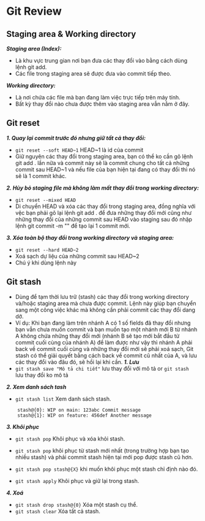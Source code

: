 # Git Review


## Staging area & Working directory
***Staging area (Index):***
- Là khu vực trung gian nơi bạn đưa các thay đổi vào bằng cách dùng lệnh git add.
- Các file trong staging area sẽ được đưa vào commit tiếp theo.

***Working directory:***
- Là nơi chứa các file mà bạn đang làm việc trực tiếp trên máy tính.
- Bất kỳ thay đổi nào chưa được thêm vào staging area vẫn nằm ở đây.

## Git reset
***1. Quay lại commit trước đó nhưng giữ tất cả thay đổi:***
- ```git reset --soft HEAD~1``` HEAD~1 là id của commit
- Giữ nguyên các thay đổi trong staging area, bạn có thể ko cần gõ lệnh git add . lần nữa và commit này sẽ là commit chung cho tất cả những commit sau HEAD~1 và nếu file của bạn hiện tại đang có thay đổi thì nó sẽ là 1 commit khác.
  
***2. Hủy bỏ staging file mà không làm mất thay đổi trong working directory:***
- ```git reset --mixed HEAD```
- Di chuyển HEAD và xóa các thay đổi trong staging area, đồng nghĩa với vệc bạn phải gõ lại lệnh git add . để đưa những thay đổi mới cũng như những thay đổi của những commit sau HEAD vào staging sau đó nhập lệnh git commit -m "" để tạo lại 1 commit mới.

***3. Xóa toàn bộ thay đổi trong working directory và staging area:***
- ```git reset --hard HEAD~2```
- Xoá sạch dự liệu của những commit sau HEAD~2
- Chú ý khi dùng lệnh này

## Git stash
- Dùng để tạm thời lưu trữ (stash) các thay đổi trong working directory và/hoặc staging area mà chưa được commit. Lệnh này giúp bạn chuyển sang một công việc khác mà không cần phải commit các thay đổi dang dở.
- Ví dụ: Khi bạn đang làm trên nhánh A có 1 số fields đã thay đổi nhưng bạn vẫn chưa muốn commit và bạn muốn tạo một nhánh mới B từ nhánh A không chứa những thay đổi mới (nhánh B sẽ tạo mới bắt đầu từ commit cuối cùng của nhánh A) để làm được như vậy thì nhánh A phải back về commit cuối cùng và những thay đổi mới sẽ phải xoá sạch,  Git stash có thể giải quyết bằng cách back về commit cũ nhất của A, và lưu các thay đổi vào đâu đó, sẽ hồi lại khi cần.
***1. Lưu***
- ```git stash save "Mô tả chi tiết"``` lưu thay đổi với mô tả or ```git stash ``` lưu thay đổi ko mô tả

***2. Xem danh sách tash***
- ```git stash list``` Xem danh sách stash.
```
    stash@{0}: WIP on main: 123abc Commit message
    stash@{1}: WIP on feature: 456def Another message
```

***3. Khôi phục***
- ```git stash pop``` Khôi phục và xóa khỏi stash.
- ```git stash pop``` khôi phục từ stash mới nhất (trong trường hợp bạn tạo nhiều stash) và phải commit stash hiện tại mới pop được stash cũ hơn. 
- ```git stash pop stash@{X}``` khi muốn khôi phục một stash chỉ định nào đó.

- ```git stash apply``` Khôi phục và giữ lại trong stash.
  
***4. Xoá***
- ```git stash drop stash@{0}```  Xóa một stash cụ thể.
- ```git stash clear``` Xóa tất cả stash.
  
